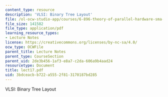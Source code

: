 ```yaml
---
content_type: resource
description: 'VLSI: Binary Tree Layout'
file: /ol-ocw-studio-app/courses/6-896-theory-of-parallel-hardware-sma-5511-spring-2004/3bdceacbb722a5552f813170187bd285_lect17.pdf
file_size: 141582
file_type: application/pdf
learning_resource_types:
- Lecture Notes
license: https://creativecommons.org/licenses/by-nc-sa/4.0/
ocw_type: OCWFile
parent_title: Lecture Notes
parent_type: CourseSection
parent_uid: 2de3b456-1af3-e8a7-c2da-606a9b4aad24
resourcetype: Document
title: lect17.pdf
uid: 3bdceacb-b722-a555-2f81-3170187bd285
---
```

VLSI: Binary Tree Layout